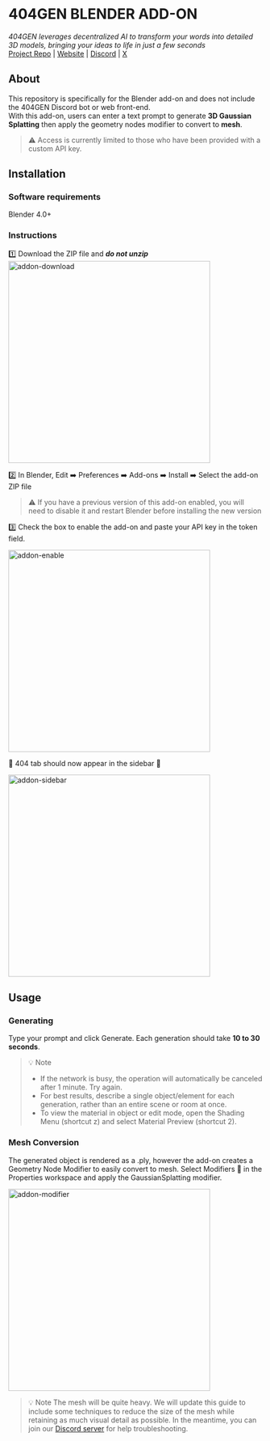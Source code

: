 # 404GEN BLENDER ADD-ON
*404GEN leverages decentralized AI to transform your words into detailed 3D models, bringing your ideas to life in just a few seconds*  
[Project Repo](https://github.com/404-Repo/three-gen-subnet) | [Website](https://404.xyz/) | [Discord](https://discord.gg/404gen) | [X](https://x.com/404gen_)

## About
This repository is specifically for the Blender add-on and does not include the 404GEN Discord bot or web front-end.  
With this add-on, users can enter a text prompt to generate **3D Gaussian Splatting** then apply the geometry nodes modifier to convert to **mesh**.
>⚠️ Access is currently limited to those who have been provided with a custom API key. 

## Installation
### Software requirements
Blender 4.0+  
### Instructions
1️⃣ Download the ZIP file and **_do not unzip_**  
<img width="400" alt="addon-download" src="https://github.com/user-attachments/assets/0c16d8f3-05b0-48a3-b16c-d9eada4790a5">

2️⃣ In Blender, Edit ➡️ Preferences ➡️ Add-ons ➡️ Install ➡️ Select the add-on ZIP file

>⚠️ If you have a previous version of this add-on enabled, you will need to disable it and restart Blender before installing the new version

3️⃣ Check the box to enable the add-on and paste your API key in the token field.

<img width="400" alt="addon-enable" src="https://github.com/user-attachments/assets/1da2428a-bab4-42d8-991d-1561a253fe55">

🌟 404 tab should now appear in the sidebar 🌟

<img width="400" alt="addon-sidebar" src="https://github.com/user-attachments/assets/277bddc3-be9f-46e4-bb61-905af31ffef1">

## Usage
### Generating
Type your prompt and click Generate. Each generation should take **10 to 30 seconds**.
>💡 Note
>- If the network is busy, the operation will automatically be canceled after 1 minute. Try again.
>- For best results, describe a single object/element for each generation, rather than an entire scene or room at once.
>- To view the material in object or edit mode, open the Shading Menu (shortcut z) and select Material Preview (shortcut 2).

### Mesh Conversion
The generated object is rendered as a .ply, however the add-on creates a Geometry Node Modifier to easily convert to mesh.
Select Modifiers 🔧 in the Properties workspace and apply the GaussianSplatting modifier.

<img width="400" alt="addon-modifier" src="https://github.com/user-attachments/assets/a4472b0f-ad29-4410-bfe0-252336309986">

>💡 Note
>The mesh will be quite heavy. We will update this guide to include some techniques to reduce the size of the mesh while retaining as much visual detail as possible. In the meantime, you can join our [Discord server](https://discord.gg/404gen) for help troubleshooting.
